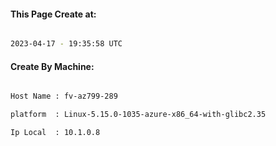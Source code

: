 
   
#### This Page Create at:

```bash

2023-04-17 - 19:35:58 UTC

```

#### Create By Machine:

```bash

Host Name : fv-az799-289

platform  : Linux-5.15.0-1035-azure-x86_64-with-glibc2.35

Ip Local  : 10.1.0.8

```

